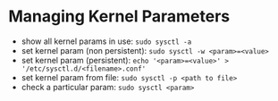 # Managing Kernel Parameters

- show all kernel params in use: `sudo sysctl -a`
- set kernel param (non persistent): `sudo sysctl -w <param>=<value>`
- set kernel param (persistent): `echo '<param>=<value>' > '/etc/sysctl.d/<filename>.conf'`
- set kernel param from file: `sudo sysctl -p <path to file>`
- check a particular param: `sudo sysctl <param>`
